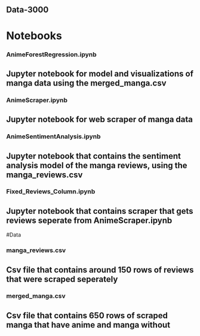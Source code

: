 ## Data-3000 
# Notebooks
### AnimeForestRegression.ipynb
## Jupyter notebook for model and visualizations of manga data using the merged_manga.csv

### AnimeScraper.ipynb 
## Jupyter notebook for web scraper of manga data 

### AnimeSentimentAnalysis.ipynb 
## Jupyter notebook that contains the sentiment analysis model of the manga reviews, using the manga_reviews.csv 

### Fixed_Reviews_Column.ipynb 
## Jupyter notebook that contains scraper that gets reviews seperate from AnimeScraper.ipynb

#Data 
### manga_reviews.csv 
## Csv file that contains around 150 rows of reviews that were scraped seperately 

### merged_manga.csv 
## Csv file that contains 650 rows of scraped manga that have anime and manga without 




